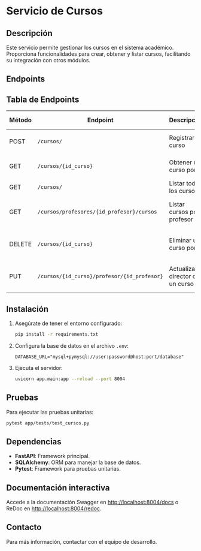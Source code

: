 # Servicio de Cursos

## Descripción
Este servicio permite gestionar los cursos en el sistema académico. Proporciona funcionalidades para crear, obtener y listar cursos, facilitando su integración con otros módulos.

## Endpoints

## Tabla de Endpoints

| Método | Endpoint                                         | Descripción                              | Request Body         | Respuesta Principal                |
|--------|--------------------------------------------------|------------------------------------------|----------------------|------------------------------------|
| POST   | `/cursos/`                                       | Registrar un curso                       | Sí                   | Curso creado (200 OK)              |
| GET    | `/cursos/{id_curso}`                             | Obtener un curso por ID                   | No                   | Curso o 404 Not Found              |
| GET    | `/cursos/`                                       | Listar todos los cursos                   | No                   | Lista de cursos                    |
| GET    | `/cursos/profesores/{id_profesor}/cursos`        | Listar cursos por profesor                | No                   | Lista de cursos o 404 Not Found    |
| DELETE | `/cursos/{id_curso}`                             | Eliminar un curso por ID                  | No                   | Curso eliminado o 404 Not Found    |
| PUT    | `/cursos/{id_curso}/profesor/{id_profesor}`      | Actualizar director de un curso           | No                   | Curso actualizado o 404 Not Found  |

## Instalación

1. Asegúrate de tener el entorno configurado:

   ```bash
   pip install -r requirements.txt
   ```
2. Configura la base de datos en el archivo `.env`:

   ```env
   DATABASE_URL="mysql+pymysql://user:password@host:port/database"
   ```
3. Ejecuta el servidor:

   ```bash
   uvicorn app.main:app --reload --port 8004
   ```

## Pruebas

Para ejecutar las pruebas unitarias:

```bash
pytest app/tests/test_cursos.py
```

## Dependencias

* **FastAPI**: Framework principal.
* **SQLAlchemy**: ORM para manejar la base de datos.
* **Pytest**: Framework para pruebas unitarias.

## Documentación interactiva

Accede a la documentación Swagger en [http://localhost:8004/docs](http://localhost:8004/docs) o ReDoc en [http://localhost:8004/redoc](http://localhost:8004/redoc).

## Contacto

Para más información, contactar con el equipo de desarrollo.

